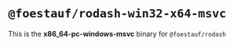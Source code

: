 # `@foestauf/rodash-win32-x64-msvc`

This is the **x86_64-pc-windows-msvc** binary for `@foestauf/rodash`
